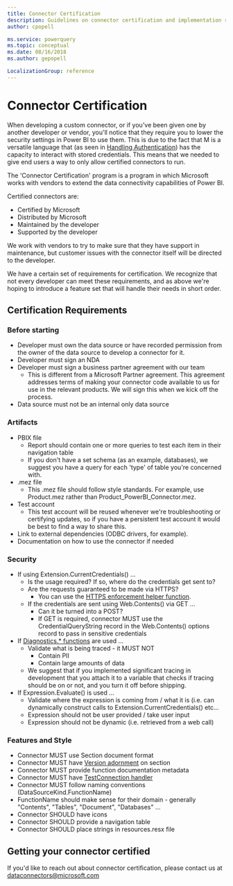 ```yaml
---
title: Connector Certification
description: Guidelines on connector certification and implementation requirements
author: cpopell

ms.service: powerquery
ms.topic: conceptual
ms.date: 08/16/2018
ms.author: gepopell

LocalizationGroup: reference
---
```


# Connector Certification

When developing a custom connector, or if you've been given one by another developer or vendor, you'll notice that they require you to lower the security settings in Power BI to use them. This is due to the fact that M is a versatile language that (as seen in [Handling Authentication](HandlingAuthentication.md)) has the capacity to interact with stored credentials. This means that we needed to give end users a way to only allow certified connectors to run.

The 'Connector Certification' program is a program in which Microsoft works with vendors to extend the data connectivity capabilities of Power BI.

Certified connectors are:

* Certified by Microsoft
* Distributed by Microsoft
* Maintained by the developer
* Supported by the developer

We work with vendors to try to make sure that they have support in maintenance, but customer issues with the connector itself will be directed to the developer.

We have a certain set of requirements for certification. We recognize that not every developer can meet these requirements, and as above we're hoping to introduce a feature set that will handle their needs in short order.

## Certification Requirements

### Before starting
* Developer must own the data source or have recorded permission from the owner of the data source to develop a connector for it.
* Developer must sign an NDA
* Developer must sign a business partner agreement with our team
  * This is different from a Microsoft Partner agreement. This agreement addresses terms of making your connector code available to us for use in the relevant products. We will sign this when we kick off the process.
* Data source must not be an internal only data source
  
### Artifacts
* PBIX file
  * Report should contain one or more queries to test each item in their navigation table
  * If you don't have a set schema (as an example, databases), we suggest you have a query for each 'type' of table you're concerned with.
* .mez file
  * This .mez file should follow style standards. For example, use Product.mez rather than Product_PowerBI_Connector.mez.
* Test account
  * This test account will be reused whenever we're troubleshooting or certifying updates, so if you have a persistent test account it would be best to find a way to share this.
* Link to external dependencies (ODBC drivers, for example).
* Documentation on how to use the connector if needed
 
### Security
* If using Extension.CurrentCredentials() …
  * Is the usage required? If so, where do the credentials get sent to?
  * Are the requests guaranteed to be made via HTTPS?
    * You can use the [HTTPS enforcement helper function](HelperFunctions.md#validateurlscheme).
  * If the credentials are sent using Web.Contents() via GET …
    * Can it be turned into a POST?
    * If GET is required, connector MUST use the CredentialQueryString record in the Web.Contents() options record to pass in sensitive credentials
* If [Diagnostics.* functions](https://docs.microsoft.com/en-us/powerquery-m/diagnostics-trace) are used …
  * Validate what is being traced - it MUST NOT
    * Contain PII
    * Contain large amounts of data
  * We suggest that if you implemented significant tracing in development that you attach it to a variable that checks if tracing should be on or not, and you turn it off before shipping.
* If Expression.Evaluate() is used …
  * Validate where the expression is coming from / what it is (i.e. can dynamically construct calls to Extension.CurrentCredentials() etc…
  * Expression should not be user provided / take user input
  * Expression should not be dynamic (i.e. retrieved from a web call)
  
### Features and Style
* Connector MUST use Section document format
* Connector MUST have [Version adornment](HandlingVersioning.md) on section
* Connector MUST provide function documentation metadata
* Connector MUST have [TestConnection handler](HandlingGatewaySupport.md)
* Connector MUST follow naming conventions (DataSourceKind.FunctionName)
* FunctionName should make sense for their domain - generally "Contents", "Tables", "Document", "Databases" …
* Connector SHOULD have icons
* Connector SHOULD provide a navigation table
* Connector SHOULD place strings in resources.resx file

## Getting your connector certified

If you'd like to reach out about connector certification, please contact us at dataconnectors@microsoft.com
